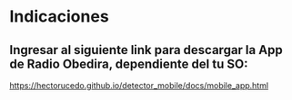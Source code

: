 # Indicaciones

## Ingresar al siguiente link para descargar la App de Radio Obedira, dependiente del tu SO:

https://hectorucedo.github.io/detector_mobile/docs/mobile_app.html